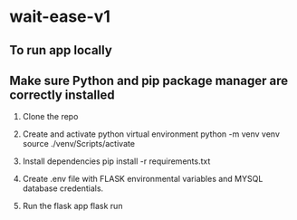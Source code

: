 # wait-ease-v1

## To run app locally
## Make sure Python and pip package manager are correctly installed

1. Clone the repo

2. Create and activate python virtual environment
    python -m venv venv
    source ./venv/Scripts/activate

3. Install dependencies
    pip install -r requirements.txt

4. Create .env file with FLASK environmental variables and MYSQL database credentials.

5. Run the flask app
    flask run